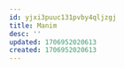 ```yaml
---
id: yjxi3puuc131pvby4qljzgj
title: Manim
desc: ''
updated: 1706952020613
created: 1706952020613
---
```

